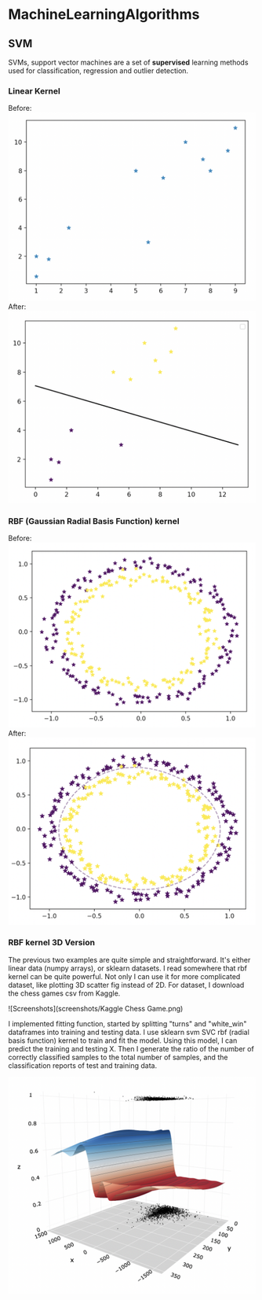 # MachineLearningAlgorithms

## SVM
SVMs, support vector machines are a set of **supervised** learning methods used for classification, regression and outlier detection. 

### Linear Kernel
Before:
![Screenshots](screenshots/LinearSVM-before.png)
After:
![Screenshots](screenshots/LinearSVM-after.png)

### RBF (Gaussian Radial Basis Function) kernel 
Before:
![Screenshots](screenshots/RbfSVM-before.png)
After:
![Screenshots](screenshots/RbfSVM-after.png)

### RBF kernel 3D Version
The previous two examples are quite simple and straightforward. It's either linear data (numpy arrays), or sklearn datasets.
I read somewhere that rbf kernel can be quite powerful. Not only I can use it for more complicated dataset, like plotting 3D scatter fig instead of 2D.
For dataset, I download the chess games csv from Kaggle.

![Screenshots](screenshots/Kaggle Chess Game.png)

I implemented fitting function, started by splitting "turns" and "white_win" dataframes into training and testing data. 
I use sklearn svm SVC rbf (radial basis function) kernel to train and fit the model. Using this model, I can predict the training and testing X. 
Then I generate the ratio of the number of correctly classified samples to the total number of samples, and the classification reports of test and training data.

![Screenshots](screenshots/Rbf3DSVM.png)
